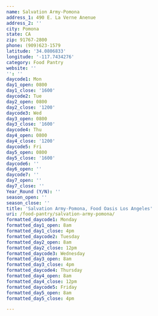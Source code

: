 ```yaml
---
name: Salvation Army-Pomona
address_1: 490 E. La Verne Anenue
address_2: ''
city: Pomona
state: CA
zip: 91767-2800
phone: (909)623-1579
latitude: '34.0806833'
longitude: '-117.7434276'
category: Food Pantry
website: ''
'': ''
daycode1: Mon
day1_open: 0800
day1_close: '1600'
daycode2: Tue
day2_open: 0800
day2_close: '1200'
daycode3: Wed
day3_open: 0800
day3_close: '1600'
daycode4: Thu
day4_open: 0800
day4_close: '1200'
daycode5: Fri
day5_open: 0800
day5_close: '1600'
daycode6: ''
day6_open: ''
daycode7: ''
day7_open: ''
day7_close: ''
Year_Round (Y/N): ''
season_open: ''
season_close: ''
title: 'Salvation Army-Pomona, Food Oasis Los Angeles'
uri: /food-pantry/salvation-army-pomona/
formatted_daycode1: Monday
formatted_day1_open: 8am
formatted_day1_close: 4pm
formatted_daycode2: Tuesday
formatted_day2_open: 8am
formatted_day2_close: 12pm
formatted_daycode3: Wednesday
formatted_day3_open: 8am
formatted_day3_close: 4pm
formatted_daycode4: Thursday
formatted_day4_open: 8am
formatted_day4_close: 12pm
formatted_daycode5: Friday
formatted_day5_open: 8am
formatted_day5_close: 4pm

---
```

